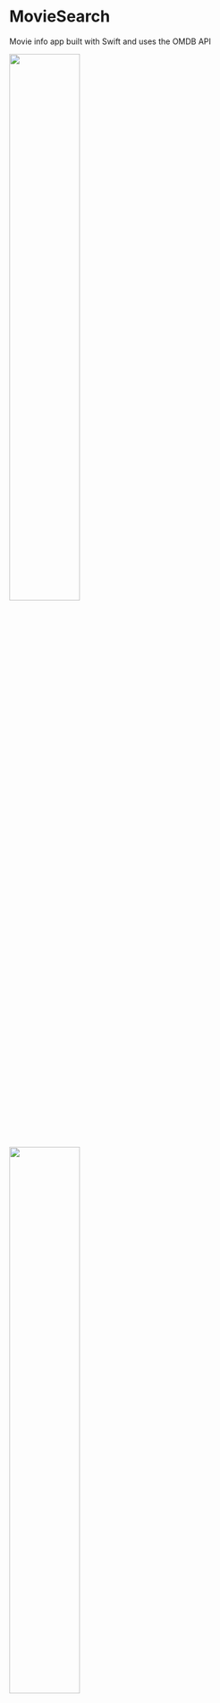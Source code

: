 # MovieSearch
Movie info app built with Swift and uses the OMDB API

<img src = "https://user-images.githubusercontent.com/32436768/221437063-903ebe74-4def-40fd-8d3c-1523d6de5823.png" width=50% height=50%>
<img src = "https://user-images.githubusercontent.com/32436768/221437066-89cf96cc-3c74-4390-b2a4-bdea2162ad6e.png" width=50% height=50%>
<img src = "https://user-images.githubusercontent.com/32436768/221437061-7683144f-56a4-458a-98f7-3fb9cf62a7bb.png" width=50% height=50%>
